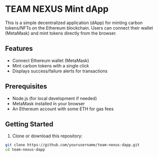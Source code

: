 # TEAM NEXUS Mint dApp

This is a simple decentralized application (dApp) for minting carbon tokens/NFTs on the Ethereum blockchain. Users can connect their wallet (MetaMask) and mint tokens directly from the browser.

## Features

- Connect Ethereum wallet (MetaMask)
- Mint carbon tokens with a single click
- Displays success/failure alerts for transactions

## Prerequisites

- Node.js (for local development if needed)
- MetaMask installed in your browser
- An Ethereum account with some ETH for gas fees

## Getting Started

1. Clone or download this repository:

```bash
git clone https://github.com/yourusername/team-nexus-dapp.git
cd team-nexus-dapp
